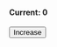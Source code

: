 <html>

<head>
  <meta charset="utf-8">
  <meta name="viewport" content="width=device-width">
  <title>replit</title>
  <link href="style.css" rel="stylesheet" type="text/css" />
  <script src="script.js">
</head>

<body>
<script src="script.js"></script> 

<h4>Current: <span id="mainCount">0</span></h4>
<div class="container">
  <button id="increment">Increase</button>
</div>
  


</body>

</html>
